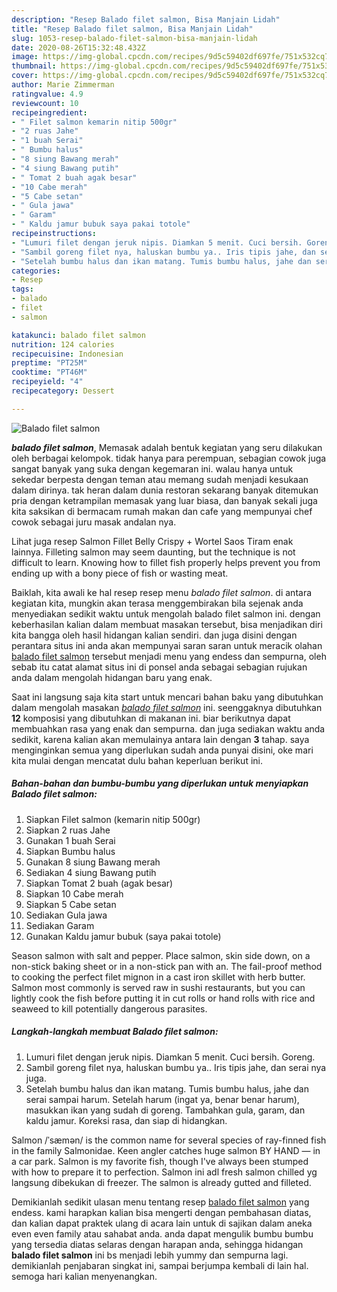 ```yaml
---
description: "Resep Balado filet salmon, Bisa Manjain Lidah"
title: "Resep Balado filet salmon, Bisa Manjain Lidah"
slug: 1053-resep-balado-filet-salmon-bisa-manjain-lidah
date: 2020-08-26T15:32:48.432Z
image: https://img-global.cpcdn.com/recipes/9d5c59402df697fe/751x532cq70/balado-filet-salmon-foto-resep-utama.jpg
thumbnail: https://img-global.cpcdn.com/recipes/9d5c59402df697fe/751x532cq70/balado-filet-salmon-foto-resep-utama.jpg
cover: https://img-global.cpcdn.com/recipes/9d5c59402df697fe/751x532cq70/balado-filet-salmon-foto-resep-utama.jpg
author: Marie Zimmerman
ratingvalue: 4.9
reviewcount: 10
recipeingredient:
- " Filet salmon kemarin nitip 500gr"
- "2 ruas Jahe"
- "1 buah Serai"
- " Bumbu halus"
- "8 siung Bawang merah"
- "4 siung Bawang putih"
- " Tomat 2 buah agak besar"
- "10 Cabe merah"
- "5 Cabe setan"
- " Gula jawa"
- " Garam"
- " Kaldu jamur bubuk saya pakai totole"
recipeinstructions:
- "Lumuri filet dengan jeruk nipis. Diamkan 5 menit. Cuci bersih. Goreng."
- "Sambil goreng filet nya, haluskan bumbu ya.. Iris tipis jahe, dan serai nya juga."
- "Setelah bumbu halus dan ikan matang. Tumis bumbu halus, jahe dan serai sampai harum. Setelah harum (ingat ya, benar benar harum), masukkan ikan yang sudah di goreng. Tambahkan gula, garam, dan kaldu jamur. Koreksi rasa, dan siap di hidangkan."
categories:
- Resep
tags:
- balado
- filet
- salmon

katakunci: balado filet salmon 
nutrition: 124 calories
recipecuisine: Indonesian
preptime: "PT25M"
cooktime: "PT46M"
recipeyield: "4"
recipecategory: Dessert

---
```



![Balado filet salmon](https://img-global.cpcdn.com/recipes/9d5c59402df697fe/751x532cq70/balado-filet-salmon-foto-resep-utama.jpg)

<b><i>balado filet salmon</i></b>, Memasak adalah bentuk kegiatan yang seru dilakukan oleh berbagai kelompok. tidak hanya para perempuan, sebagian cowok juga sangat banyak yang suka dengan kegemaran ini. walau hanya untuk sekedar berpesta dengan teman atau memang sudah menjadi kesukaan dalam dirinya. tak heran dalam dunia restoran sekarang banyak ditemukan pria dengan ketrampilan memasak yang luar biasa, dan banyak sekali juga kita saksikan di bermacam rumah makan dan cafe yang mempunyai chef cowok sebagai juru masak andalan nya.

Lihat juga resep Salmon Fillet Belly Crispy + Wortel Saos Tiram enak lainnya. Filleting salmon may seem daunting, but the technique is not difficult to learn. Knowing how to fillet fish properly helps prevent you from ending up with a bony piece of fish or wasting meat.

Baiklah, kita awali ke hal resep resep menu <i>balado filet salmon</i>. di antara kegiatan kita, mungkin akan terasa menggembirakan bila sejenak anda menyediakan sedikit waktu untuk mengolah balado filet salmon ini. dengan keberhasilan kalian dalam membuat masakan tersebut, bisa menjadikan diri kita bangga oleh hasil hidangan kalian sendiri. dan juga disini dengan perantara situs ini anda akan mempunyai saran saran untuk meracik olahan <u>balado filet salmon</u> tersebut menjadi menu yang endess dan sempurna, oleh sebab itu catat alamat situs ini di ponsel anda sebagai sebagian rujukan anda dalam mengolah hidangan baru yang enak.


Saat ini langsung saja kita start untuk mencari bahan baku yang dibutuhkan dalam mengolah masakan <u><i>balado filet salmon</i></u> ini. seenggaknya dibutuhkan <b>12</b> komposisi yang dibutuhkan di makanan ini. biar berikutnya dapat membuahkan rasa yang enak dan sempurna. dan juga sediakan waktu anda sedikit, karena kalian akan memulainya antara lain dengan <b>3</b> tahap. saya menginginkan semua yang diperlukan sudah anda punyai disini, oke mari kita mulai dengan mencatat dulu bahan keperluan berikut ini.

<!--inarticleads1-->

##### Bahan-bahan dan bumbu-bumbu yang diperlukan untuk menyiapkan Balado filet salmon:

1. Siapkan  Filet salmon (kemarin nitip 500gr)
1. Siapkan 2 ruas Jahe
1. Gunakan 1 buah Serai
1. Siapkan  Bumbu halus
1. Gunakan 8 siung Bawang merah
1. Sediakan 4 siung Bawang putih
1. Siapkan  Tomat 2 buah (agak besar)
1. Siapkan 10 Cabe merah
1. Siapkan 5 Cabe setan
1. Sediakan  Gula jawa
1. Sediakan  Garam
1. Gunakan  Kaldu jamur bubuk (saya pakai totole)


Season salmon with salt and pepper. Place salmon, skin side down, on a non-stick baking sheet or in a non-stick pan with an. The fail-proof method to cooking the perfect filet mignon in a cast iron skillet with herb butter. Salmon most commonly is served raw in sushi restaurants, but you can lightly cook the fish before putting it in cut rolls or hand rolls with rice and seaweed to kill potentially dangerous parasites. 

<!--inarticleads2-->

##### Langkah-langkah membuat Balado filet salmon:

1. Lumuri filet dengan jeruk nipis. Diamkan 5 menit. Cuci bersih. Goreng.
1. Sambil goreng filet nya, haluskan bumbu ya.. Iris tipis jahe, dan serai nya juga.
1. Setelah bumbu halus dan ikan matang. Tumis bumbu halus, jahe dan serai sampai harum. Setelah harum (ingat ya, benar benar harum), masukkan ikan yang sudah di goreng. Tambahkan gula, garam, dan kaldu jamur. Koreksi rasa, dan siap di hidangkan.


Salmon /ˈsæmən/ is the common name for several species of ray-finned fish in the family Salmonidae. Keen angler catches huge salmon BY HAND — in a car park. Salmon is my favorite fish, though I&#39;ve always been stumped with how to prepare it to perfection. Salmon ini adl fresh salmon chilled yg langsung dibekukan di freezer. The salmon is already gutted and filleted. 

Demikianlah sedikit ulasan menu tentang resep <u>balado filet salmon</u> yang endess. kami harapkan kalian bisa mengerti dengan pembahasan diatas, dan kalian dapat praktek ulang di acara lain untuk di sajikan dalam aneka even even family atau sahabat anda. anda dapat mengulik bumbu bumbu yang tersedia diatas selaras dengan harapan anda, sehingga hidangan <b>balado filet salmon</b> ini bs menjadi lebih yummy dan sempurna lagi. demikianlah penjabaran singkat ini, sampai berjumpa kembali di lain hal. semoga hari kalian menyenangkan.
